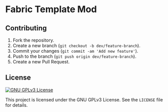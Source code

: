 # Fabric Template Mod

## Contributing

1. Fork the repository.
2. Create a new branch (`git checkout -b dev/feature-branch`).
3. Commit your changes (`git commit -am 'Add new feature'`).
4. Push to the branch (`git push origin dev/feature-branch`).
5. Create a new Pull Request.

## License
[![GNU GPLv3 License](https://img.shields.io/badge/License-GPLv3-green.svg)](https://choosealicense.com/licenses/gpl-3.0/)

This project is licensed under the GNU GPLv3 License. See the `LICENSE` file for details.

